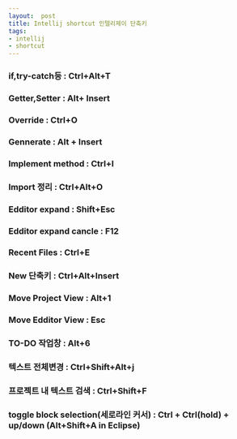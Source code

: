 ```yaml
---
layout:  post
title: Intellij shortcut 인텔리제이 단축키
tags:
- intellij
- shortcut
---
```


### if,try-catch등 : Ctrl+Alt+T
### Getter,Setter : Alt+ Insert
### Override : Ctrl+O
### Gennerate : Alt + Insert
### Implement method : Ctrl+I
### Import 정리 : Ctrl+Alt+O
### Edditor expand : Shift+Esc
### Edditor expand cancle : F12
### Recent Files : Ctrl+E
### New 단축키 : Ctrl+Alt+Insert
### Move Project View : Alt+1
### Move Edditor View : Esc
### TO-DO 작업창 : Alt+6
### 텍스트 전체변경 : Ctrl+Shift+Alt+j
### 프로젝트 내 텍스트 검색 : Ctrl+Shift+F
### toggle block selection(세로라인 커서) : Ctrl + Ctrl(hold) + up/down (Alt+Shift+A in Eclipse)